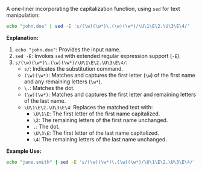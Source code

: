 A one-liner incorporating the capitalization function, using `sed` for text manipulation:

```bash
echo "john.doe" | sed -E 's/(\w)(\w*)\.(\w)(\w*)/\U\1\E\2.\U\3\E\4/'
```
**Explanation:**
1. `echo "john.doe"`: Provides the input name.
2. `sed -E`: Invokes `sed` with extended regular expression support (`-E`).
3. `s/(\w)(\w*)\.(\w)(\w*)/\U\1\E\2.\U\3\E\4/`:
    - `s/`: Indicates the substitution command.
    - `(\w)(\w*)`: Matches and captures the first letter (`\w`) of the first name and any remaining letters (`\w*`).
    - `\.`: Matches the dot.
    - `(\w)(\w*)`: Matches and captures the first letter and remaining letters of the last name.
    - `\U\1\E\2.\U\3\E\4`: Replaces the matched text with:
        - `\U\1\E`: The first letter of the first name capitalized.
        - `\2`: The remaining letters of the first name unchanged.
        - `.`: The dot.
        - `\U\3\E`: The first letter of the last name capitalized.
        - `\4`: The remaining letters of the last name unchanged. 

**Example Use:**

```bash
echo "jane.smith" | sed -E 's/(\w)(\w*)\.(\w)(\w*)/\U\1\E\2.\U\3\E\4/'  # Output: Jane.Smith
```
